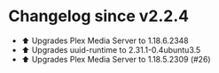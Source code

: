 # Changelog since v2.2.4
- :arrow_up: Upgrades Plex Media Server to 1.18.6.2348 
- :arrow_up: Upgrades uuid-runtime to 2.31.1-0.4ubuntu3.5 
- ⬆️ Upgrades Plex Media Server to 1.18.5.2309 (#26) 
